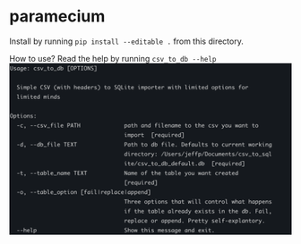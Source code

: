 # paramecium

Install by running `pip install --editable .` from this directory.

How to use? Read the help by running `csv_to_db --help`
![image](/imgs/csv_to_db_help.png "help me")
